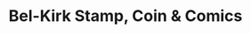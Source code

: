 ---
title: "Bel-Kirk Stamp, Coin & Comics"
url: /kirkland/bel-kirk-stamp-coin-and-comics/
shop: collector
---